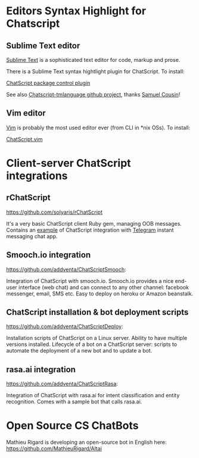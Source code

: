 # Editors Syntax Highlight for Chatscript 

## Sublime Text editor

  [Sublime Text](https://www.sublimetext.com/) is a sophisticated text editor for code, markup and prose. 

  There is a Sublime Text syntax hightlight plugin for ChatScript. To install: 

  [ChatScript package control plugin](https://packagecontrol.io/packages/ChatScript%20Syntax)

  See also [Chatscript-tmlanguage github project](https://github.com/kuzyn/chatscript-tmlanguage), thanks [Samuel Cousin](https://github.com/kuzyn)!

## Vim editor

  [Vim](http://www.vim.org/) is probably the most used editor ever (from CLI in \*nix OSs). To install:

  [ChatScript.vim](https://github.com/solyaris/ChatScript.vim)


# Client-server ChatScript integrations

## rChatScript

  https://github.com/solyaris/rChatScript

It's a very basic ChatScript client Ruby gem, managing OOB messages. Contains an [example](https://github.com/solyaris/rChatScript/tree/master/examples/telegram) of ChatScript integration with [Telegram](www.telegram.org) instant messaging chat app.

## Smooch.io integration

  https://github.com/addventa/ChatScriptSmooch: 

Integration of ChatScript with smooch.io.
Smooch.io provides a nice end-user interface (web chat) and can connect to any other channel: facebook messenger, email, SMS etc.
Easy to deploy on heroku or Amazon beanstalk.

## ChatScript installation & bot deployment scripts

  https://github.com/addventa/ChatScriptDeploy: 

Installation scripts of ChatScript on a Linux server. Ability to have multiple versions installed.
Lifecycle of a bot on a ChatScript server: scripts to automate the deployment of a new bot and to update a bot.

## rasa.ai integration

  https://github.com/addventa/ChatScriptRasa: 

Integration of ChatScript with rasa.ai for intent classification and entity recognition. Comes with a sample bot that calls rasa.ai.

# Open Source CS ChatBots

Mathieu Rigard is developing an open-source bot in English here:
https://github.com/MathieuRigard/Altai
